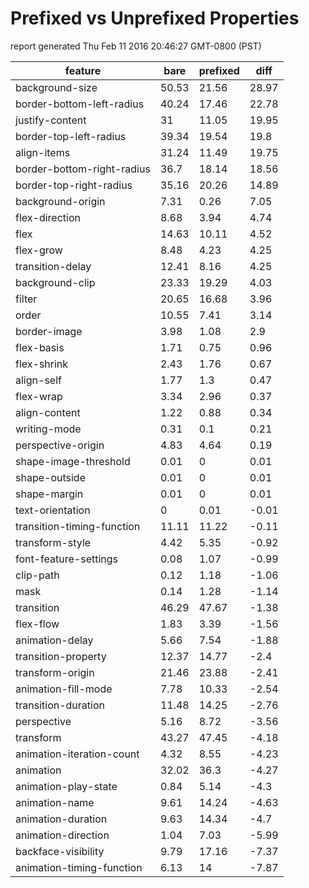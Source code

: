 # Prefixed vs Unprefixed Properties

report generated Thu Feb 11 2016 20:46:27 GMT-0800 (PST)

feature                    | bare  | prefixed | diff 
-------------------------- | ----- | -------- | -----
background-size            | 50.53 | 21.56    | 28.97
border-bottom-left-radius  | 40.24 | 17.46    | 22.78
justify-content            | 31    | 11.05    | 19.95
border-top-left-radius     | 39.34 | 19.54    | 19.8 
align-items                | 31.24 | 11.49    | 19.75
border-bottom-right-radius | 36.7  | 18.14    | 18.56
border-top-right-radius    | 35.16 | 20.26    | 14.89
background-origin          | 7.31  | 0.26     | 7.05 
flex-direction             | 8.68  | 3.94     | 4.74 
flex                       | 14.63 | 10.11    | 4.52 
flex-grow                  | 8.48  | 4.23     | 4.25 
transition-delay           | 12.41 | 8.16     | 4.25 
background-clip            | 23.33 | 19.29    | 4.03 
filter                     | 20.65 | 16.68    | 3.96 
order                      | 10.55 | 7.41     | 3.14 
border-image               | 3.98  | 1.08     | 2.9  
flex-basis                 | 1.71  | 0.75     | 0.96 
flex-shrink                | 2.43  | 1.76     | 0.67 
align-self                 | 1.77  | 1.3      | 0.47 
flex-wrap                  | 3.34  | 2.96     | 0.37 
align-content              | 1.22  | 0.88     | 0.34 
writing-mode               | 0.31  | 0.1      | 0.21 
perspective-origin         | 4.83  | 4.64     | 0.19 
shape-image-threshold      | 0.01  | 0        | 0.01 
shape-outside              | 0.01  | 0        | 0.01 
shape-margin               | 0.01  | 0        | 0.01 
text-orientation           | 0     | 0.01     | -0.01
transition-timing-function | 11.11 | 11.22    | -0.11
transform-style            | 4.42  | 5.35     | -0.92
font-feature-settings      | 0.08  | 1.07     | -0.99
clip-path                  | 0.12  | 1.18     | -1.06
mask                       | 0.14  | 1.28     | -1.14
transition                 | 46.29 | 47.67    | -1.38
flex-flow                  | 1.83  | 3.39     | -1.56
animation-delay            | 5.66  | 7.54     | -1.88
transition-property        | 12.37 | 14.77    | -2.4 
transform-origin           | 21.46 | 23.88    | -2.41
animation-fill-mode        | 7.78  | 10.33    | -2.54
transition-duration        | 11.48 | 14.25    | -2.76
perspective                | 5.16  | 8.72     | -3.56
transform                  | 43.27 | 47.45    | -4.18
animation-iteration-count  | 4.32  | 8.55     | -4.23
animation                  | 32.02 | 36.3     | -4.27
animation-play-state       | 0.84  | 5.14     | -4.3 
animation-name             | 9.61  | 14.24    | -4.63
animation-duration         | 9.63  | 14.34    | -4.7 
animation-direction        | 1.04  | 7.03     | -5.99
backface-visibility        | 9.79  | 17.16    | -7.37
animation-timing-function  | 6.13  | 14       | -7.87

